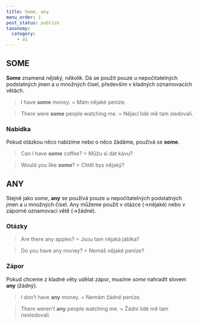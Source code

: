 ```yaml
---
title: Some, any
menu_order: 1
post_status: publish
taxonomy:
  category:
    - a1
---
```


## SOME

**Some** znamená _nějaký, několik_. Dá se použít pouze u nepočitatelných podstatných jmen a u množných čísel, především v kladných oznamovacích větách.

> I have **some** money. = Mám nějaké peníze.

> There were **some** people watching me. = Nějací lidé mě tam sledovali.

### Nabídka

Pokud otázkou něco nabízíme nebo o něco žádáme, používá se **some**.

> Can I have **some** coffee? = Můžu si dát kávu?

> Would you like **some**? = Chtěl bys nějaký?

## ANY

Stejně jako _some_, **any** se používá pouze u nepočitatelných podstatných jmen a u množných čísel. Any můžeme použít v otázce (→nějaké) nebo v záporné oznamovací větě (→žádné).

### Otázky

> Are there any apples? = Jsou tam nějaká jablka?

> Do you have any money? = Nemáš nějaké peníze?

### Zápor

Pokud chceme z kladné věty udělat zápor, musíme _some_ nahradit slovem **any** (žádný).

> I don’t have **any** money. = Nemám žádné peníze.

> There weren’t **any** people watching me. = Žádní lidé mě tam nesledovali.
